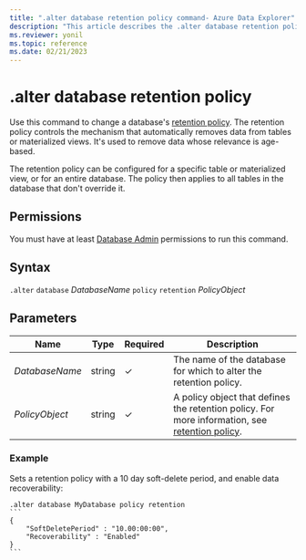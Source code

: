 ```yaml
---
title: ".alter database retention policy command- Azure Data Explorer"
description: "This article describes the .alter database retention policy command in Azure Data Explorer."
ms.reviewer: yonil
ms.topic: reference
ms.date: 02/21/2023
---
```

# .alter database retention policy

Use this command to change a database's [retention policy](retentionpolicy.md). The retention policy controls the mechanism that automatically removes data from tables or materialized views. It's used to remove data whose relevance is age-based.

The retention policy can be configured for a specific table or materialized view, or for an entire database. The policy then applies to all tables in the database that don't override it.

## Permissions

You must have at least [Database Admin](access-control/role-based-access-control.md) permissions to run this command.

## Syntax

`.alter` `database` *DatabaseName* `policy` `retention` *PolicyObject*

## Parameters

|Name|Type|Required|Description|
|--|--|--|--|
|*DatabaseName*|string|&check;|The name of the database for which to alter the retention policy.|
|*PolicyObject*|string|&check;|A policy object that defines the retention policy. For more information, see [retention policy](retentionpolicy.md).|

### Example

Sets a retention policy with a 10 day soft-delete period, and enable data recoverability:

````kusto
.alter database MyDatabase policy retention
```
{
    "SoftDeletePeriod" : "10.00:00:00",
    "Recoverability" : "Enabled"
}
```
````
